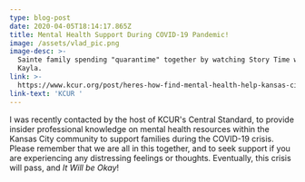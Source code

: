 ```yaml
---
type: blog-post
date: 2020-04-05T18:14:17.865Z
title: Mental Health Support During COVID-19 Pandemic!
image: /assets/vlad_pic.png
image-desc: >-
  Sainte family spending "quarantime" together by watching Story Time with
  Kayla. 
link: >-
  https://www.kcur.org/post/heres-how-find-mental-health-help-kansas-city-under-stay-home-orders#stream/0
link-text: 'KCUR '
---
```

I was recently contacted by the host of KCUR's Central Standard, to provide insider professional knowledge on mental health resources within the Kansas City community to support families during the COVID-19 crisis. Please remember that we are all in this together, and to seek support if you are experiencing any distressing feelings or thoughts. Eventually, this crisis will pass, and *It Will be Okay*!
